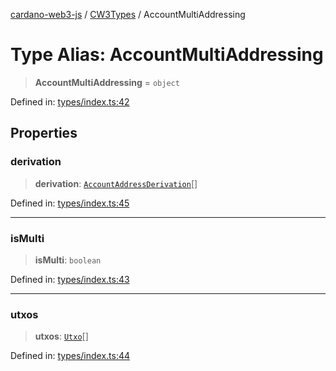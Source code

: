 [cardano-web3-js](../../../../index.md) / [CW3Types](../index.md) / AccountMultiAddressing

# Type Alias: AccountMultiAddressing

> **AccountMultiAddressing** = `object`

Defined in: [types/index.ts:42](https://github.com/xray-network/cardano-web3-js/blob/main/src/types/index.ts#L42)

## Properties

### derivation

> **derivation**: [`AccountAddressDerivation`](AccountAddressDerivation.md)[]

Defined in: [types/index.ts:45](https://github.com/xray-network/cardano-web3-js/blob/main/src/types/index.ts#L45)

***

### isMulti

> **isMulti**: `boolean`

Defined in: [types/index.ts:43](https://github.com/xray-network/cardano-web3-js/blob/main/src/types/index.ts#L43)

***

### utxos

> **utxos**: [`Utxo`](Utxo.md)[]

Defined in: [types/index.ts:44](https://github.com/xray-network/cardano-web3-js/blob/main/src/types/index.ts#L44)
